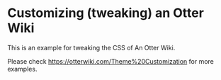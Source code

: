 # Customizing (tweaking) an Otter Wiki

This is an example for tweaking the CSS of An Otter Wiki.

Please check <https://otterwiki.com/Theme%20Customization> for
more examples.
